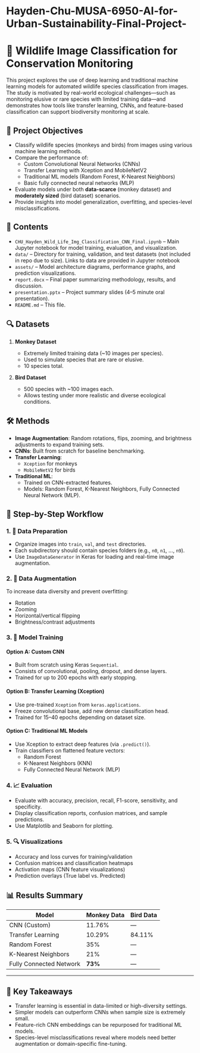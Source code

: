 # Hayden-Chu-MUSA-6950-AI-for-Urban-Sustainability-Final-Project-
# 🐾 Wildlife Image Classification for Conservation Monitoring

This project explores the use of deep learning and traditional machine learning models for automated wildlife species classification from images. The study is motivated by real-world ecological challenges—such as monitoring elusive or rare species with limited training data—and demonstrates how tools like transfer learning, CNNs, and feature-based classification can support biodiversity monitoring at scale.

## 🧠 Project Objectives

- Classify wildlife species (monkeys and birds) from images using various machine learning methods.
- Compare the performance of:
  - Custom Convolutional Neural Networks (CNNs)
  - Transfer Learning with Xception and MobileNetV2
  - Traditional ML models (Random Forest, K-Nearest Neighbors)
  - Basic fully connected neural networks (MLP)
- Evaluate models under both **data-scarce** (monkey dataset) and **moderately sized** (bird dataset) scenarios.
- Provide insights into model generalization, overfitting, and species-level misclassifications.

## 📂 Contents

- `CHU_Hayden_Wild_Life_Img_Classification_CNN_Final.ipynb` – Main Jupyter notebook for model training, evaluation, and visualization.
- `data/` – Directory for training, validation, and test datasets (not included in repo due to size). Links to data are provided in Jupyter notebook
- `assets/` – Model architecture diagrams, performance graphs, and prediction visualizations.
- `report.docx` – Final paper summarizing methodology, results, and discussion.
- `presentation.pptx` – Project summary slides (4–5 minute oral presentation).
- `README.md` – This file.

## 🔍 Datasets

1. **Monkey Dataset**
   - Extremely limited training data (~10 images per species).
   - Used to simulate species that are rare or elusive.
   - 10 species total.

2. **Bird Dataset**
   - 500 species with ~100 images each.
   - Allows testing under more realistic and diverse ecological conditions.

## 🛠️ Methods

- **Image Augmentation**: Random rotations, flips, zooming, and brightness adjustments to expand training sets.
- **CNNs**: Built from scratch for baseline benchmarking.
- **Transfer Learning**:
  - `Xception` for monkeys
  - `MobileNetV2` for birds
- **Traditional ML**:
  - Trained on CNN-extracted features.
  - Models: Random Forest, K-Nearest Neighbors, Fully Connected Neural Network (MLP).

## 🔄 Step-by-Step Workflow

### 1. 🧼 Data Preparation
- Organize images into `train`, `val`, and `test` directories.
- Each subdirectory should contain species folders (e.g., `n0`, `n1`, ..., `n9`).
- Use `ImageDataGenerator` in Keras for loading and real-time image augmentation.

### 2. 🧪 Data Augmentation
To increase data diversity and prevent overfitting:
- Rotation
- Zooming
- Horizontal/vertical flipping
- Brightness/contrast adjustments

### 3. 🧠 Model Training

#### Option A: Custom CNN
- Built from scratch using Keras `Sequential`.
- Consists of convolutional, pooling, dropout, and dense layers.
- Trained for up to 200 epochs with early stopping.

#### Option B: Transfer Learning (Xception)
- Use pre-trained `Xception` from `keras.applications`.
- Freeze convolutional base, add new dense classification head.
- Trained for 15–40 epochs depending on dataset size.

#### Option C: Traditional ML Models
- Use Xception to extract deep features (via `.predict()`).
- Train classifiers on flattened feature vectors:
  - Random Forest
  - K-Nearest Neighbors (KNN)
  - Fully Connected Neural Network (MLP)

### 4. 📈 Evaluation
- Evaluate with accuracy, precision, recall, F1-score, sensitivity, and specificity.
- Display classification reports, confusion matrices, and sample predictions.
- Use Matplotlib and Seaborn for plotting.

### 5. 🔍 Visualizations
- Accuracy and loss curves for training/validation
- Confusion matrices and classification heatmaps
- Activation maps (CNN feature visualizations)
- Prediction overlays (True label vs. Predicted)

## 📊 Results Summary

| Model                  | Monkey Data | Bird Data |
|------------------------|-------------|-----------|
| CNN (Custom)           | 11.76%      | —         |
| Transfer Learning      | 10.29%      | 84.11%    |
| Random Forest          | 35%         | —         |
| K-Nearest Neighbors    | 21%         | —         |
| Fully Connected Network| **73%**     | —         |

---

## 🌿 Key Takeaways

- Transfer learning is essential in data-limited or high-diversity settings.
- Simpler models can outperform CNNs when sample size is extremely small.
- Feature-rich CNN embeddings can be repurposed for traditional ML models.
- Species-level misclassifications reveal where models need better augmentation or domain-specific fine-tuning.
